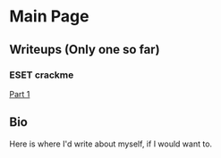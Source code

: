 # Main Page
## Writeups (Only one so far)
### ESET crackme
[Part 1](./writeups/eset/part1/eset-part1.md)
## Bio
Here is where I'd write about myself, if I would want to.